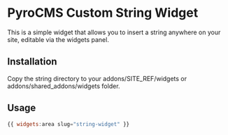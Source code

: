 # PyroCMS Custom String Widget

This is a simple widget that allows you to insert a string anywhere on your site, editable via the widgets panel. 

## Installation

Copy the string directory to your addons/SITE_REF/widgets or addons/shared_addons/widgets folder.

## Usage


```javascript
{{ widgets:area slug="string-widget" }}
```
